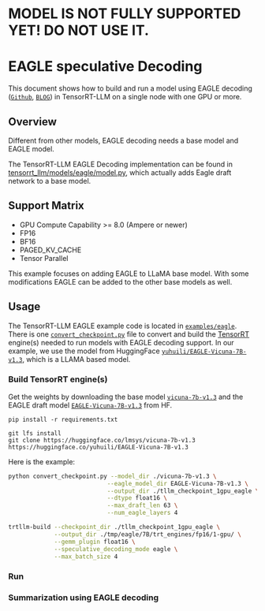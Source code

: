 # **MODEL IS NOT FULLY SUPPORTED YET! DO NOT USE IT.**

# EAGLE speculative Decoding

This document shows how to build and run a model using EAGLE decoding ([`Github`](https://github.com/SafeAILab/EAGLE/tree/main), [`BLOG`](https://sites.google.com/view/eagle-llm)) in TensorRT-LLM on a single node with one GPU or more.

## Overview
Different from other models, EAGLE decoding needs a base model and EAGLE model.

The TensorRT-LLM EAGLE Decoding implementation can be found in [tensorrt_llm/models/eagle/model.py](../../tensorrt_llm/models/eagle/model.py), which actually adds Eagle draft network to a base model.

<!---
For more info about EAGLE visit [speculative decoding documentation](../../docs/source/speculative_decoding.md).
-->

## Support Matrix
  * GPU Compute Capability >= 8.0 (Ampere or newer)
  * FP16
  * BF16
  * PAGED_KV_CACHE
  * Tensor Parallel

This example focuses on adding EAGLE to LLaMA base model. With some modifications EAGLE can be added to the other base models as well.

## Usage
The TensorRT-LLM EAGLE example code is located in [`examples/eagle`](./). There is one [`convert_checkpoint.py`](./convert_checkpoint.py) file to convert and build the [TensorRT](https://developer.nvidia.com/tensorrt) engine(s) needed to run models with EAGLE decoding support.
In our example, we use the model from HuggingFace [`yuhuili/EAGLE-Vicuna-7B-v1.3`](https://huggingface.co/yuhuili/EAGLE-Vicuna-7B-v1.3), which is a LLAMA based model.

### Build TensorRT engine(s)
Get the weights by downloading the base model [`vicuna-7b-v1.3`](https://huggingface.co/lmsys/vicuna-7b-v1.3) and the EAGLE draft model [`EAGLE-Vicuna-7B-v1.3`](https://huggingface.co/yuhuili/EAGLE-Vicuna-7B-v1.3) from HF.

```
pip install -r requirements.txt

git lfs install
git clone https://huggingface.co/lmsys/vicuna-7b-v1.3
https://huggingface.co/yuhuili/EAGLE-Vicuna-7B-v1.3
```


Here is the example:
```bash
python convert_checkpoint.py --model_dir ./vicuna-7b-v1.3 \
                            --eagle_model_dir EAGLE-Vicuna-7B-v1.3 \
                            --output_dir ./tllm_checkpoint_1gpu_eagle \
                            --dtype float16 \
                            --max_draft_len 63 \
                            --num_eagle_layers 4

trtllm-build --checkpoint_dir ./tllm_checkpoint_1gpu_eagle \
             --output_dir ./tmp/eagle/7B/trt_engines/fp16/1-gpu/ \
             --gemm_plugin float16 \
             --speculative_decoding_mode eagle \
             --max_batch_size 4
```

### Run

### Summarization using EAGLE decoding
